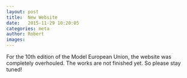 ```yaml
---
layout: post
title:  New Website
date:   2015-11-29 10:20:05
categories: meta
author: Robert
images:
---
```


For the 10th edition of the Model European Union, the website was completely
overhouled. The works are not finished yet. So please stay tuned!